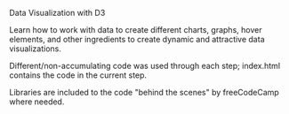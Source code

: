 Data Visualization with D3

Learn how to work with data to create different charts, graphs, hover elements, and other ingredients to create dynamic and attractive data visualizations.

Different/non-accumulating code was used through each step; index.html contains the code in the current step.

Libraries are included to the code "behind the scenes" by freeCodeCamp where needed.